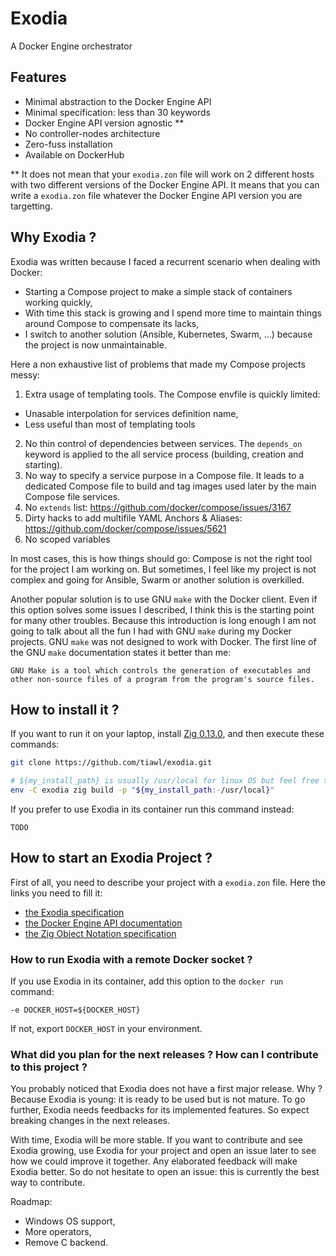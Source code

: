# Exodia

A Docker Engine orchestrator

## Features

- Minimal abstraction to the Docker Engine API
- Minimal specification: less than 30 keywords
- Docker Engine API version agnostic **
- No controller-nodes architecture
- Zero-fuss installation
- Available on DockerHub

** It does not mean that your `exodia.zon` file will work on 2 different hosts with two different versions of the Docker Engine API. It means that you can write a `exodia.zon` file whatever the Docker Engine API version you are targetting.

## Why Exodia ?

Exodia was written because I faced a recurrent scenario when dealing with Docker:
- Starting a Compose project to make a simple stack of containers working quickly,
- With time this stack is growing and I spend more time to maintain things around Compose to compensate its lacks,
- I switch to another solution (Ansible, Kubernetes, Swarm, ...) because the project is now unmaintainable.

Here a non exhaustive list of problems that made my Compose projects messy:
1. Extra usage of templating tools. The Compose envfile is quickly limited:
  - Unasable interpolation for services definition name,
  - Less useful than most of templating tools
2. No thin control of dependencies between services. The `depends_on` keyword is applied to the all service process (building, creation and starting).
3. No way to specify a service purpose in a Compose file. It leads to a dedicated Compose file to build and tag images used later by the main Compose file services.
4. No `extends` list: https://github.com/docker/compose/issues/3167
5. Dirty hacks to add multifile YAML Anchors & Aliases: https://github.com/docker/compose/issues/5621
6. No scoped variables

In most cases, this is how things should go: Compose is not the right tool for the project I am working on.
But sometimes, I feel like my project is not complex and going for Ansible, Swarm or another solution is overkilled.

Another popular solution is to use GNU `make` with the Docker client. Even if this option solves some issues I described, I think this is the starting point for many other troubles. Because this introduction is long enough I am not going to talk about all the fun I had with GNU `make` during my Docker projects. GNU `make` was not designed to work with Docker. The first line of the GNU `make` documentation states it better than me:
```
GNU Make is a tool which controls the generation of executables and other non-source files of a program from the program's source files.
```

## How to install it ?

If you want to run it on your laptop, install [Zig 0.13.0](https://ziglang.org/download/), and then execute these commands:
```sh
git clone https://github.com/tiawl/exodia.git

# ${my_install_path} is usually /usr/local for linux OS but feel free to change it for a more suitable location for your usecase
env -C exodia zig build -p "${my_install_path:-/usr/local}"
```

If you prefer to use Exodia in its container run this command instead:
```
TODO
```

## How to start an Exodia Project ?

First of all, you need to describe your project with a `exodia.zon` file. Here the links you need to fill it:
- [the Exodia specification](https://github.com/tiawl/exodia/blob/trunk/doc/00_index.md)
- [the Docker Engine API documentation](https://docs.docker.com/engine/api/)
- [the Zig Object Notation specification]()

### How to run Exodia with a remote Docker socket ?

If you use Exodia in its container, add this option to the `docker run` command:
```
-e DOCKER_HOST=${DOCKER_HOST}
```

If not, export `DOCKER_HOST` in your environment.

### What did you plan for the next releases ? How can I contribute to this project ?

You probably noticed that Exodia does not have a first major release. Why ? Because Exodia is young: it is ready to be used but is not mature. To go further, Exodia needs feedbacks for its implemented features. So expect breaking changes in the next releases.

With time, Exodia will be more stable. If you want to contribute and see Exodia growing, use Exodia for your project and open an issue later to see how we could improve it together. Any elaborated feedback will make Exodia better. So do not hesitate to open an issue: this is currently the best way to contribute.

Roadmap:
- Windows OS support,
- More operators,
- Remove C backend.
